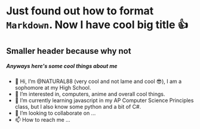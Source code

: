 # Just found out how to format `Markdown`. Now I have cool big title 👍
## Smaller header because why not
##### Anyways here's some cool things about me
- 👋 Hi, I’m @NATURAL88 (very cool and not lame and cool 😎), I am a sophomore at my High School.
- 👀 I’m interested in, computers, anime and overall cool things.
- 🌱 I’m currently learning javascript in my AP Computer Science Principles class, but I also know some python and a bit of C#.
- 💞️ I’m looking to collaborate on ...
- 📫 How to reach me ...

<!---
NATURAL88/NATURAL88 is a ✨ special ✨ repository because its `README.md` (this file) appears on your GitHub profile.
You can click the Preview link to take a look at your changes.
--->
